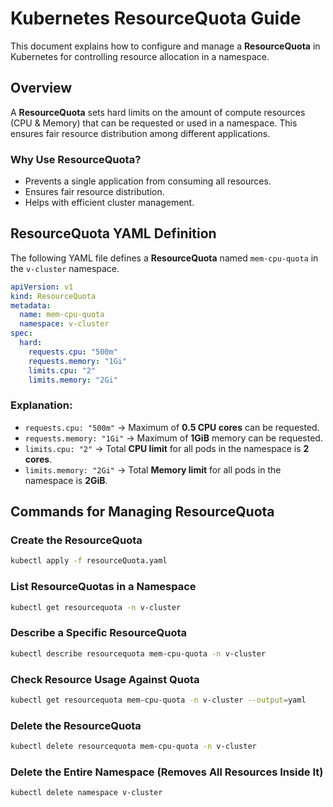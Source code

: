 # Kubernetes ResourceQuota Guide

This document explains how to configure and manage a **ResourceQuota** in Kubernetes for controlling resource allocation in a namespace.

## Overview
A **ResourceQuota** sets hard limits on the amount of compute resources (CPU & Memory) that can be requested or used in a namespace. This ensures fair resource distribution among different applications.

### **Why Use ResourceQuota?**
- Prevents a single application from consuming all resources.
- Ensures fair resource distribution.
- Helps with efficient cluster management.

## **ResourceQuota YAML Definition**

The following YAML file defines a **ResourceQuota** named `mem-cpu-quota` in the `v-cluster` namespace.

```yaml
apiVersion: v1
kind: ResourceQuota
metadata:
  name: mem-cpu-quota
  namespace: v-cluster
spec:
  hard:
    requests.cpu: "500m"
    requests.memory: "1Gi"
    limits.cpu: "2"
    limits.memory: "2Gi"
```

### Explanation:
- `requests.cpu: "500m"` → Maximum of **0.5 CPU cores** can be requested.
- `requests.memory: "1Gi"` → Maximum of **1GiB** memory can be requested.
- `limits.cpu: "2"` → Total **CPU limit** for all pods in the namespace is **2 cores**.
- `limits.memory: "2Gi"` → Total **Memory limit** for all pods in the namespace is **2GiB**.

## **Commands for Managing ResourceQuota**

### **Create the ResourceQuota**
```sh
kubectl apply -f resourceQuota.yaml
```

### **List ResourceQuotas in a Namespace**
```sh
kubectl get resourcequota -n v-cluster
```

### **Describe a Specific ResourceQuota**
```sh
kubectl describe resourcequota mem-cpu-quota -n v-cluster
```

### **Check Resource Usage Against Quota**
```sh
kubectl get resourcequota mem-cpu-quota -n v-cluster --output=yaml
```

### **Delete the ResourceQuota**
```sh
kubectl delete resourcequota mem-cpu-quota -n v-cluster
```

### **Delete the Entire Namespace (Removes All Resources Inside It)**
```sh
kubectl delete namespace v-cluster
```
